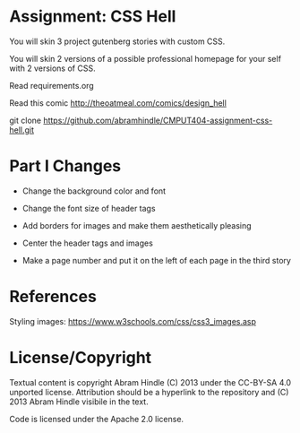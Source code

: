 Assignment: CSS Hell
====================

You will skin 3 project gutenberg stories with custom CSS.

You will skin 2 versions of a possible professional homepage for your
self with 2 versions of CSS.

Read requirements.org

Read this comic http://theoatmeal.com/comics/design_hell

git clone https://github.com/abramhindle/CMPUT404-assignment-css-hell.git

Part I Changes
==============

+ Change the background color and font

+ Change the font size of header tags

+ Add borders for images and make them aesthetically pleasing

+ Center the header tags and images

+ Make a page number and put it on the left of each page in the third story

References
==========

Styling images: https://www.w3schools.com/css/css3_images.asp

License/Copyright
=================

Textual content is copyright Abram Hindle (C) 2013 under the CC-BY-SA
4.0 unported license. Attribution should be a hyperlink to the
repository and (C) 2013 Abram Hindle visibile in the text.

Code is licensed under the Apache 2.0 license.
